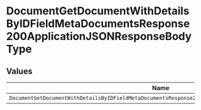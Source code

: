 # DocumentGetDocumentWithDetailsByIDFieldMetaDocumentsResponse200ApplicationJSONResponseBodyType


## Values

| Name                                                                                                  | Value                                                                                                 |
| ----------------------------------------------------------------------------------------------------- | ----------------------------------------------------------------------------------------------------- |
| `DocumentGetDocumentWithDetailsByIDFieldMetaDocumentsResponse200ApplicationJSONResponseBodyTypeRadio` | radio                                                                                                 |